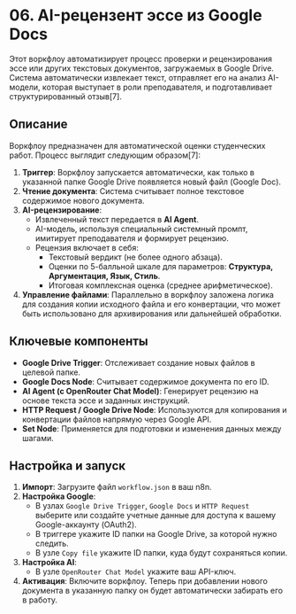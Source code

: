 # 06. AI-рецензент эссе из Google Docs

Этот воркфлоу автоматизирует процесс проверки и рецензирования эссе или других текстовых документов, загружаемых в Google Drive. Система автоматически извлекает текст, отправляет его на анализ AI-модели, которая выступает в роли преподавателя, и подготавливает структурированный отзыв[7].

## Описание

Воркфлоу предназначен для автоматической оценки студенческих работ. Процесс выглядит следующим образом[7]:
1.  **Триггер**: Воркфлоу запускается автоматически, как только в указанной папке Google Drive появляется новый файл (Google Doc).
2.  **Чтение документа**: Система считывает полное текстовое содержимое нового документа.
3.  **AI-рецензирование**:
    -   Извлеченный текст передается в **AI Agent**.
    -   AI-модель, используя специальный системный промпт, имитирует преподавателя и формирует рецензию.
    -   Рецензия включает в себя:
        -   Текстовый вердикт (не более одного абзаца).
        -   Оценки по 5-балльной шкале для параметров: **Структура, Аргументация, Язык, Стиль**.
        -   Итоговая комплексная оценка (среднее арифметическое).
4.  **Управление файлами**: Параллельно в воркфлоу заложена логика для создания копии исходного файла и его конвертации, что может быть использовано для архивирования или дальнейшей обработки.

## Ключевые компоненты

-   **Google Drive Trigger**: Отслеживает создание новых файлов в целевой папке.
-   **Google Docs Node**: Считывает содержимое документа по его ID.
-   **AI Agent (с OpenRouter Chat Model)**: Генерирует рецензию на основе текста эссе и заданных инструкций.
-   **HTTP Request / Google Drive Node**: Используются для копирования и конвертации файлов напрямую через Google API.
-   **Set Node**: Применяется для подготовки и изменения данных между шагами.

## Настройка и запуск

1.  **Импорт**: Загрузите файл `workflow.json` в ваш n8n.
2.  **Настройка Google**:
    -   В узлах `Google Drive Trigger`, `Google Docs` и `HTTP Request` выберите или создайте учетные данные для доступа к вашему Google-аккаунту (OAuth2).
    -   В триггере укажите ID папки на Google Drive, за которой нужно следить.
    -   В узле `Copy file` укажите ID папки, куда будут сохраняться копии.
3.  **Настройка AI**:
    -   В узле `OpenRouter Chat Model` укажите ваш API-ключ.
4.  **Активация**: Включите воркфлоу. Теперь при добавлении нового документа в указанную папку он будет автоматически забирать его в работу.
